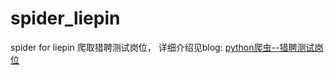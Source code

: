 # spider_liepin
spider for liepin
爬取猎聘测试岗位， 详细介绍见blog: [python爬虫--猎聘测试岗位](http://www.doing.zone/2017/07/13/Spider-Liepin-tester-job.html)

